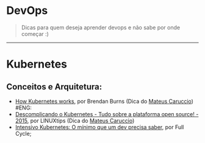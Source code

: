 # DevOps

> Dicas para quem deseja aprender devops e não sabe por onde começar :)

---
# Kubernetes

## Conceitos e Arquitetura:

  - [How Kubernetes works](https://www.youtube.com/watch?v=daVUONZqn88), por Brendan Burns (Dica do [Mateus Caruccio](https://github.com/MateusCaruccio/)) #ENG: 
  - [Descomplicando o Kubernetes - Tudo sobre a plataforma open source! - 2015](https://www.youtube.com/watch?v=1ENtPSKjD2I), por LINUXtips (Dica do [Mateus Caruccio](https://github.com/MateusCaruccio/))
  - [Intensivo Kubernetes: O mínimo que um dev precisa saber](https://www.youtube.com/watch?v=5unI7VPnASM), por Full Cycle;
